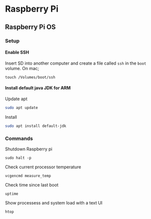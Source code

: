 # Raspberry Pi

## Raspberry Pi OS

### Setup

#### Enable SSH

Insert SD into another computer and create a file called `ssh` in the `boot` volume. On mac;

```shell
touch /Volumes/boot/ssh
```

#### Install default java JDK for ARM

Update apt

```sh
sudo apt update
```

Install
```sh
sudo apt install default-jdk
```

### Commands

Shutdown Raspberry pi
```shell
sudo halt -p
```

Check current processor temperature
```shell
vcgencmd measure_temp
```

Check time since last boot
```shell
uptime
```

Show processess and system load with a text UI
```shell
htop
```
